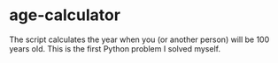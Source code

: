 # age-calculator
The script calculates the year when you (or another person) will be 100 years old. This is the first Python problem I solved myself.
